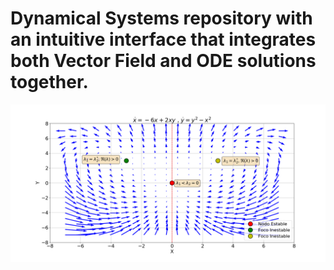 # Dynamical Systems repository with an intuitive interface that integrates both Vector Field and ODE solutions together.

![Example](https://github.com/XabierGA/Lorenz/blob/master/solutions/dyn_syst_3.png)

